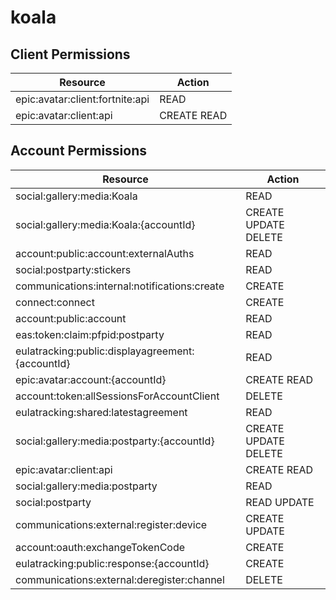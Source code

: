# koala


## Client Permissions
| Resource | Action |
| -------- | ------ |
| epic:avatar:client:fortnite:api | READ |
| epic:avatar:client:api | CREATE READ |

## Account Permissions
| Resource | Action |
| -------- | ------ |
| social:gallery:media:Koala | READ |
| social:gallery:media:Koala:{accountId} | CREATE UPDATE DELETE |
| account:public:account:externalAuths | READ |
| social:postparty:stickers | READ |
| communications:internal:notifications:create | CREATE |
| connect:connect | CREATE |
| account:public:account | READ |
| eas:token:claim:pfpid:postparty | READ |
| eulatracking:public:displayagreement:{accountId} | READ |
| epic:avatar:account:{accountId} | CREATE READ |
| account:token:allSessionsForAccountClient | DELETE |
| eulatracking:shared:latestagreement | READ |
| social:gallery:media:postparty:{accountId} | CREATE UPDATE DELETE |
| epic:avatar:client:api | CREATE READ |
| social:gallery:media:postparty | READ |
| social:postparty | READ UPDATE |
| communications:external:register:device | CREATE UPDATE |
| account:oauth:exchangeTokenCode | CREATE |
| eulatracking:public:response:{accountId} | CREATE |
| communications:external:deregister:channel | DELETE |

